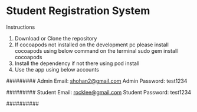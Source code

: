 # Student Registration System

Instructions

1. Download or Clone the repository
2. If cocoapods not installed on the development pc please install cocoapods using below command on the terminal
sudo gem install cocoapods
3. Install the dependency if not there using
pod install
4. Use the app using below accounts

#########
Admin Email: shohan2@gmail.com
Admin Password: test1234

#########
Student Email: rocklee@gmail.com
Student Password: test1234

##########
